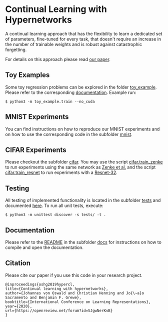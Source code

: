 # Continual Learning with Hypernetworks

A continual learning approach that has the flexibility to learn a dedicated set of parameters, fine-tuned for every task, that doesn't require an increase in the number of trainable weights and is robust against catastrophic forgetting.

For details on this approach please read [our paper](https://arxiv.org/abs/1906.00695).

## Toy Examples

Some toy regression problems can be explored in the folder [toy_example](toy_example). Please refer to the corresponding [documentation](toy_example/README.md). Example run:

```console
$ python3 -m toy_example.train --no_cuda
```

## MNIST Experiments

You can find instructions on how to reproduce our MNIST experiments and on how to use the corresponding code in the subfolder [mnist](mnist).

## CIFAR Experiments

Please checkout the subfolder [cifar](cifar). You may use the script [cifar.train_zenke](cifar/train_zenke.py) to run experiments using the same network as [Zenke et al.](https://arxiv.org/abs/1703.04200) and the script [cifar.train_resnet](cifar/train_resnet.py) to run experiments with a [Resnet-32](https://arxiv.org/abs/1512.03385).

## Testing

All testing of implemented functionality is located in the subfolder [tests](tests) and documented [here](tests/README.md). To run all unit tests, execute:

```console
$ python3 -m unittest discover -s tests/ -t .
```

## Documentation

Please refer to the [README](docs/README.md) in the subfolder [docs](docs) for instructions on how to compile and open the documentation.

## Citation
Please cite our paper if you use this code in your research project.

```
@inproceedings{oshg2019hypercl,
title={Continual learning with hypernetworks},
author={Johannes von Oswald and Christian Henning and Jo{\~a}o Sacramento and Benjamin F. Grewe},
booktitle={International Conference on Learning Representations},
year={2020},
url={https://openreview.net/forum?id=SJgwNerKvB}
}
```
